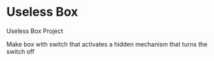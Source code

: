 # Useless Box
Useless Box Project

Make box with switch that activates a hidden mechanism that turns the switch off
